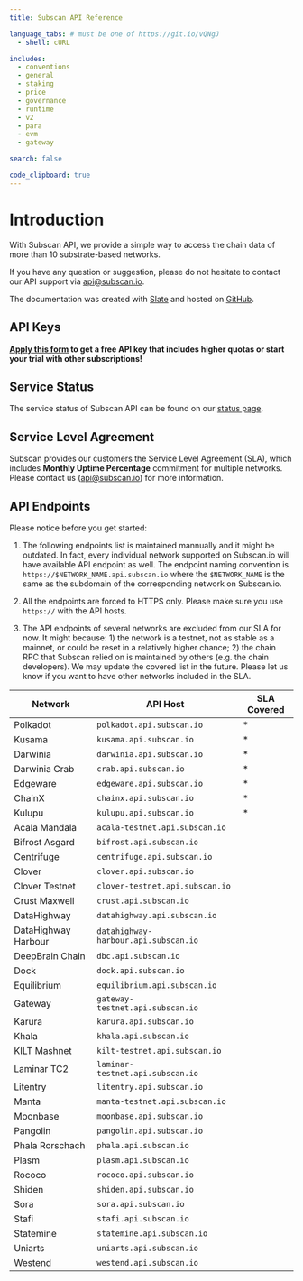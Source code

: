 ```yaml
---
title: Subscan API Reference

language_tabs: # must be one of https://git.io/vQNgJ
  - shell: cURL

includes:
  - conventions
  - general
  - staking
  - price
  - governance
  - runtime
  - v2
  - para
  - evm
  - gateway

search: false

code_clipboard: true
---
```


# Introduction

With Subscan API, we provide a simple way to access the chain data of more than 10 substrate-based networks.

If you have any question or suggestion, please do not hesitate to contact our API support via [api@subscan.io](mailto:api@subscan.io).

The documentation was created with [Slate](https://github.com/slatedocs/slate) and hosted on [GitHub](https://github.com/itering/subscan-api-docs).

## API Keys

**[Apply this form](https://docs.google.com/forms/d/e/1FAIpQLSfEDvsn-v7c5jshKFNaqBd20-SPAHLJw3Ua7IRUL8esrTgWPA/viewform) to get a free API key that includes higher quotas or start your trial with other subscriptions!**

## Service Status

The service status of Subscan API can be found on our [status page](https://subscan.statuspage.io).

## Service Level Agreement

Subscan provides our customers the Service Level Agreement (SLA), which includes **Monthly Uptime Percentage** commitment for multiple networks. Please contact us ([api@subscan.io](mailto:api@subscan.io)) for more information.

## API Endpoints

Please notice before you get started:

1. The following endpoints list is maintained mannually and it might be outdated. In fact, every individual network supported on Subscan.io will have available API endpoint as well. The endpoint naming convention is `https://$NETWORK_NAME.api.subscan.io` where the `$NETWORK_NAME` is the same as the subdomain of the corresponding network on Subscan.io.

2. All the endpoints are forced to HTTPS only. Please make sure you use `https://` with the API hosts.

3. The API endpoints of several networks are excluded from our SLA for now. It might because: 1) the network is a testnet, not as stable as a mainnet, or could be reset in a relatively higher chance; 2) the chain RPC that Subscan relied on is maintained by others (e.g. the chain developers). We may update the covered list in the future. Please let us know if you want to have other networks included in the SLA.

| Network             | API Host                             | SLA Covered |
| ------------------- | ------------------------------------ | ----------- |
| Polkadot            | `polkadot.api.subscan.io`            | *           |
| Kusama              | `kusama.api.subscan.io`              | *           |
| Darwinia            | `darwinia.api.subscan.io`            | *           |
| Darwinia Crab       | `crab.api.subscan.io`                | *           |
| Edgeware            | `edgeware.api.subscan.io`            | *           |
| ChainX              | `chainx.api.subscan.io`              | *           |
| Kulupu              | `kulupu.api.subscan.io`              | *           |
| Acala Mandala       | `acala-testnet.api.subscan.io`       |             |
| Bifrost Asgard      | `bifrost.api.subscan.io`             |             |
| Centrifuge          | `centrifuge.api.subscan.io`          |             |
| Clover              | `clover.api.subscan.io`              |             |
| Clover Testnet      | `clover-testnet.api.subscan.io`      |             |
| Crust Maxwell       | `crust.api.subscan.io`               |             |
| DataHighway         | `datahighway.api.subscan.io`         |             |
| DataHighway Harbour | `datahighway-harbour.api.subscan.io` |             |
| DeepBrain Chain     | `dbc.api.subscan.io`                 |             |
| Dock                | `dock.api.subscan.io`                |             |
| Equilibrium         | `equilibrium.api.subscan.io`         |             |
| Gateway             | `gateway-testnet.api.subscan.io`     |             |
| Karura              | `karura.api.subscan.io`              |             |
| Khala               | `khala.api.subscan.io`               |             |
| KILT Mashnet        | `kilt-testnet.api.subscan.io`        |             |
| Laminar TC2         | `laminar-testnet.api.subscan.io`     |             |
| Litentry            | `litentry.api.subscan.io`            |             |
| Manta               | `manta-testnet.api.subscan.io`       |             |
| Moonbase            | `moonbase.api.subscan.io`            |             |
| Pangolin            | `pangolin.api.subscan.io`            |             |
| Phala Rorschach     | `phala.api.subscan.io`               |             |
| Plasm               | `plasm.api.subscan.io`               |             |
| Rococo              | `rococo.api.subscan.io`              |             |
| Shiden              | `shiden.api.subscan.io`              |             |
| Sora                | `sora.api.subscan.io`                |             |
| Stafi               | `stafi.api.subscan.io`               |             |
| Statemine           | `statemine.api.subscan.io`           |             |
| Uniarts             | `uniarts.api.subscan.io`             |             |
| Westend             | `westend.api.subscan.io`             |             |
